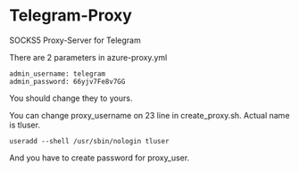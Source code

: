 # Telegram-Proxy
SOCKS5 Proxy-Server for Telegram

There are 2 parameters in azure-proxy.yml
    
    admin_username: telegram
    admin_password: 66yjv7Fe8v7GG

You should change they to yours.

You can change proxy_username on 23 line in create_proxy.sh. Actual name is tluser. 
    
    useradd --shell /usr/sbin/nologin tluser

And you have to create password for proxy_user.

